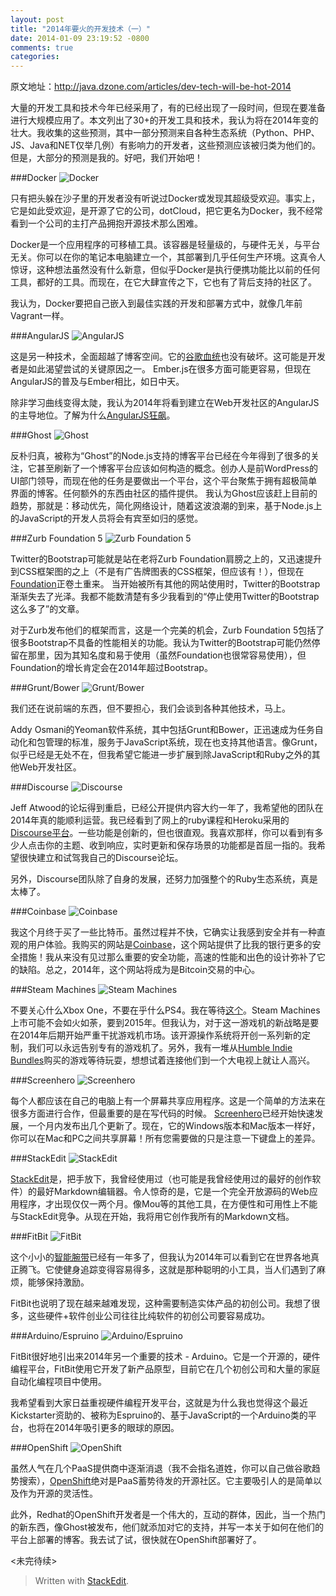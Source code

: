 ```yaml
---
layout: post
title: "2014年要火的开发技术（一）"
date: 2014-01-09 23:19:52 -0800
comments: true
categories: 
---
```

原文地址：http://java.dzone.com/articles/dev-tech-will-be-hot-2014

大量的开发工具和技术今年已经采用了，有的已经出现了一段时间，但现在要准备进行大规模应用了。本文列出了30+的开发工具和技术，我认为将在2014年变的壮大。我收集的这些预测，其中一部分预测来自各种生态系统（Python、PHP、JS、Java和NET仅举几例）有影响力的开发者，这些预测应该被归类为他们的。但是，大部分的预测是我的。好吧，我们开始吧！

###Docker
![Docker][1]

只有把头躲在沙子里的开发者没有听说过Docker或发现其超级受欢迎。事实上，它是如此受欢迎，是开源了它的公司，dotCloud，把它更名为Docker，我不经常看到一个公司的主打产品拥抱开源技术那么困难。

Docker是一个应用程序的可移植工具。该容器是轻量级的，与硬件无关，与平台无关。你可以在你的笔记本电脑建立一个，其部署到几乎任何生产环境。这真令人惊讶，这种想法虽然没有什么新意，但似乎Docker是执行便携功能比以前的任何工具，都好的工具。而现在，在它大肆宣传之下，它也有了背后支持的社区了。

我认为，Docker要把自己嵌入到最佳实践的开发和部署方式中，就像几年前Vagrant一样。
<!--more-->
###AngularJS
![AngularJS][2]

这是另一种技术，全面超越了博客空间。它的[谷歌血统][3]也没有破坏。这可能是开发者是如此渴望尝试的关键原因之一。 Ember.js在很多方面可能更容易，但现在AngularJS的普及与Ember相比，如日中天。

除非学习曲线变得太陡，我认为2014年将看到建立在Web开发社区的AngularJS的主导地位。了解为什么[AngularJS狂飙][4]。

###Ghost
![Ghost][5]

反朴归真，被称为“Ghost”的Node.js支持的博客平台已经在今年得到了很多的关注，它甚至刷新了一个博客平台应该如何构造的概念。创办人是前WordPress的UI部门领导，而现在他的任务是要做出一个平台，这个平台聚焦于拥有超极简单界面的博客。任何额外的东西由社区的插件提供。
我认为Ghost应该赶上目前的趋势，那就是：移动优先，简化网络设计，随着这波浪潮的到来，基于Node.js上的JavaScript的开发人员将会有宾至如归的感觉。

###Zurb Foundation 5
![Zurb Foundation 5][6]

Twitter的Bootstrap可能就是站在老将Zurb Foundation肩膀之上的，又迅速提升到CSS框架图的之上（不是有广告牌图表的CSS框架，但应该有！），但现在[Foundation][7]正卷土重来。 当开始被所有其他的网站使用时，Twitter的Bootstrap渐渐失去了光泽。我都不能数清楚有多少我看到的“停止使用Twitter的Bootstrap这么多了”的文章。

对于Zurb发布他们的框架而言，这是一个完美的机会，Zurb Foundation 5包括了很多Bootstrap不具备的性能相关的功能。我认为Twitter的Bootstrap可能仍然停留在那里，因为其知名度和易于使用（虽然Foundation也很常容易使用），但Foundation的增长肯定会在2014年超过Bootstrap。

###Grunt/Bower
![Grunt/Bower][8]

我们还在说前端的东西，但不要担心，我们会谈到各种其他技术，马上。

Addy Osmani的Yeoman软件系统，其中包括Grunt和Bower，正迅速成为任务自动化和包管理的标准，服务于JavaScript系统，现在也支持其他语言。像Grunt，似乎已经是无处不在，但我希望它能进一步扩展到除JavaScript和Ruby之外的其他Web开发社区。

###Discourse
![Discourse][9]

Jeff Atwood的论坛得到重启，已经公开提供内容大约一年了，我希望他的团队在2014年真的能顺利运营。我已经看到了网上的ruby课程和Heroku采用的[Discourse平台][10]。一些功能是创新的，但也很直观。我喜欢那样，你可以看到有多少人点击你的主题、收到响应，实时更新和保存场景的功能都是首屈一指的。我希望很快建立和试驾我自己的Discourse论坛。

另外，Discourse团队除了自身的发展，还努力加强整个的Ruby生态系统，真是太棒了。

###Coinbase
![Coinbase][11]

我这个月终于买了一些比特币。虽然过程并不快，它确实让我感到安全并有一种直观的用户体验。我购买的网站是[Coinbase][12]，这个网站提供了比我的银行更多的安全措施！我从来没有见过那么重要的安全功能，高速的性能和出色的设计弥补了它的缺陷。总之，2014年，这个网站将成为是Bitcoin交易的中心。

###Steam Machines
![Steam Machines][13]

不要关心什么Xbox One，不要在乎什么PS4。我在等待[这个][14]。Steam Machines上市可能不会如火如荼，要到2015年。但我认为，对于这一游戏机的新战略是要在2014年后期开始严重干扰游戏机市场。该开源操作系统将开创一系列新的定制，我们可以永远告别专有的游戏机了。另外，我有一堆从[Humble Indie Bundles][15]购买的游戏等待玩耍，想想试着连接他们到一个大电视上就让人高兴。

###Screenhero
![Screenhero][16]

每个人都应该在自己的电脑上有一个屏幕共享应用程序。这是一个简单的方法来在很多方面进行合作，但最重要的是在写代码的时候。 [Screenhero][17]已经开始快速发展，一个月内发布出几个更新了。现在，它的Windows版本和Mac版本一样好，你可以在Mac和PC之间共享屏幕！所有您需要做的只是注意一下键盘上的差异。

###StackEdit
![StackEdit][18]

[StackEdit][19]是，把手放下，我曾经使用过（也可能是我曾经使用过的最好的创作软件）的最好Markdown编辑器。令人惊奇的是，它是一个完全开放源码的Web应用程序，才出现仅仅一两个月。像Mou等的其他工具，在方便性和可用性上不能与StackEdit竞争。从现在开始，我将用它创作我所有的Markdown文档。

###FitBit
![FitBit][20]

这个小小的[智能腕带][21]已经有一年多了，但我认为2014年可以看到它在世界各地真正腾飞。它使健身追踪变得容易得多，这就是那种聪明的小工具，当人们遇到了麻烦，能够保持激励。

FitBit也说明了现在越来越难发现，这种需要制造实体产品的初创公司。我想了很多，这些硬件+软件创业公司往往比纯软件的初创公司要容易成功。

###Arduino/Espruino
![Arduino/Espruino][22]

FitBit很好地引出来2014年另一个重要的技术 - Arduino。它是一个开源的，硬件编程平台，FitBit使用它开发了新产品原型，目前它在几个初创公司和大量的家庭自动化编程项目中使用。

我希望看到大家日益重视硬件编程开发平台，这就是为什么我也觉得这个最近Kickstarter资助的、被称为Espruino的、基于JavaScript的一个Arduino类的平台，也将在2014年吸引更多的眼球的原因。

###OpenShift
![OpenShift][23]

虽然人气在几个PaaS提供商中逐渐消退（我不会指名道姓，你可以自己做谷歌趋势搜索），[OpenShift][24]绝对是PaaS蓄势待发的开源社区。它主要吸引人的是简单以及作为开源的灵活性。

此外，Redhat的OpenShift开发者是一个伟大的，互动的群体，因此，当一个热门的新东西，像Ghost被发布，他们就添加对它的支持，并写一本关于如何在他们的平台上部署的博客。我去试了试，很快就在OpenShift部署好了。

<未完待续>


> Written with [StackEdit](https://stackedit.io/).


  [1]: http://java.dzone.com/sites/all/files/docker.png
  [2]: http://java.dzone.com/sites/all/files/angular.png
  [3]: http://angularjs.org/
  [4]: http://angular-tips.com/blog/2013/08/why-does-angular-dot-js-rock
  [5]: http://java.dzone.com/sites/all/files/ghost_01.jpg
  [6]: http://java.dzone.com/sites/all/files/foundation.png
  [7]: http://foundation.zurb.com/
  [8]: http://java.dzone.com/sites/all/files/YEOMAN.png
  [9]: http://java.dzone.com/sites/all/files/discourse.png
  [10]: https://discussion.heroku.com/
  [11]: http://java.dzone.com/sites/all/files/coinbase.png
  [12]: http://coinbase.com/
  [13]: http://java.dzone.com/sites/all/files/steam.png
  [14]: http://store.steampowered.com/livingroom/SteamMachines
  [15]: https://www.humblebundle.com/
  [16]: http://java.dzone.com/sites/all/files/screenhero.png
  [17]: http://screenhero.com/
  [18]: http://java.dzone.com/sites/all/files/stackedit.png
  [19]: https://stackedit.io
  [20]: http://java.dzone.com/sites/all/files/fitbit.png
  [21]: http://www.fitbit.com/
  [22]: http://java.dzone.com/sites/all/files/espruino.png
  [23]: http://java.dzone.com/sites/all/files/openshift.png
  [24]: https://www.openshift.com/
